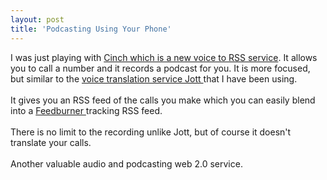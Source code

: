 ```yaml
---
layout: post
title: 'Podcasting Using Your Phone'
---
```

I was just playing with <a href="http://cinch.blogtalkradio.com/">Cinch which is a new voice to RSS service</a>.  It allows you to call a number and it records a podcast for you.  It is more focused, but similar to the <a href="http://www.jott.com/">voice translation service Jott </a>that I have been using.<br /><br />It gives you an RSS feed of the calls you make which you can easily blend into a <a href="http://www.feedburner.com/">Feedburner </a>tracking RSS feed.<br /><br />There is no limit to the recording unlike Jott, but of course it doesn't translate your calls.<br /><br />Another valuable audio and podcasting web 2.0 service.
